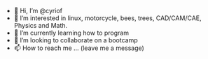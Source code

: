 - 👋 Hi, I’m @cyriof
- 👀 I’m interested in linux, motorcycle, bees, trees, CAD/CAM/CAE, Physics and Math.
- 🌱 I’m currently learning how to program
- 💞️ I’m looking to collaborate on a bootcamp
- 📫 How to reach me ... (leave me a message)

<!---
cyriof/cyriof is a ✨ special ✨ repository because its `README.md` (this file) appears on your GitHub profile.
You can click the Preview link to take a look at your changes.
--->
